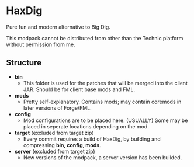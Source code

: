 # HaxDig

Pure fun and modern alternative to Big Dig.


This modpack cannot be distributed from other than the Technic platform without permission from me.

## Structure
- **bin**
  - This folder is used for the patches that will be merged into the client JAR. Should be for client base mods and FML.
- **mods**
  - Pretty self-explanatory. Contains mods; may contain coremods in later versions of Forge/FML.
- **config**
  - Mod configurations are to be placed here. (USUALLY) Some may be placed in seperate locations depending on the mod.
- **target** (excluded from target zip)
  - Every commit requires a build of HaxDig, by building and compressing **bin, config, mods**.
- **server** (excluded from target zip)
  - New versions of the modpack, a server version has been builded.